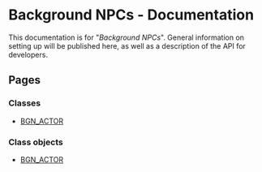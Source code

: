 # Background NPCs - Documentation
This documentation is for "*Background NPCs*". General information on setting up will be published here, as well as a description of the API for developers.

## Pages
### Classes
- [BGN_ACTOR](./classes/BGN_ACTOR/BGN_ACTOR.md)

### Class objects
- [BGN_ACTOR](./class-objects/actor/ACTOR.md)